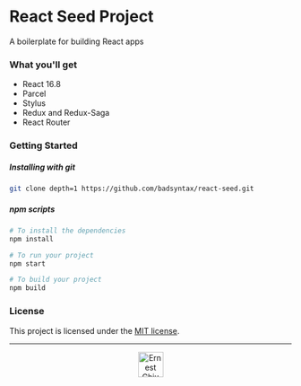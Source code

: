 # React Seed Project

A boilerplate for building React apps

### What you'll get
 - React 16.8
 - Parcel
 - Stylus
 - Redux and Redux-Saga
 - React Router
 
### Getting Started

##### Installing with git

```bash
git clone depth=1 https://github.com/badsyntax/react-seed.git
```

##### npm scripts
```bash
# To install the dependencies
npm install

# To run your project
npm start

# To build your project
npm build
```

### License
This project is licensed under the [MIT license](./LICENSE).

---
<p align="center">
<img src="https://s3-ap-southeast-1.amazonaws.com/ernestchiu-personal-asset/icons/Icon48.svg" alt="Ernest Chiu" width="45" />
</p>